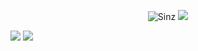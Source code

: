 <p align="center">
	<img src="https://github-readme-stats.vercel.app/api?username=sinz134&show_icons=true&theme=github_dark&line_height=27" alt=Sinz />
  <img src ="https://github-readme-stats.vercel.app/api/top-langs/?username=sinz134&count_private=true&theme=github_dark&langs_count=3&hide=html,css,pug">
</p>
<img src="https://activity-graph.herokuapp.com/graph?username=sinz134&theme=react-dark">
<a href="https://github.com/sinz134/final-webpaa">
  <img src="https://github-readme-stats.vercel.app/api/pin/?username=sinz134&repo=final-webpaa&theme=github_dark">
</a>
